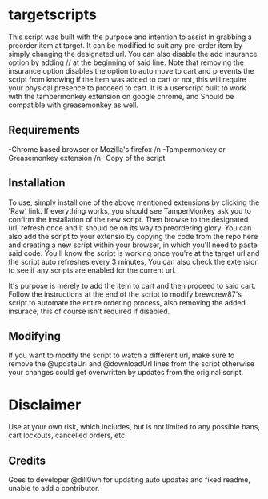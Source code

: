 

# targetscripts

This script was built with the purpose and intention to assist in grabbing a preorder item at target.
It can be modified to suit any pre-order item by simply changing the designated url.
You can also disable the add insurance option by adding // at the beginning of said line. Note that 
removing the insurance option disables the option to auto move to cart and prevents the script from knowing
if the item was added to cart or not, this will require your physical presence to proceed to cart.
It is a userscript built to work with the tampermonkey extension on google chrome, and 
Should be compatible with greasemonkey as well.

## Requirements

-Chrome based browser or Mozilla's firefox /n
-Tampermonkey or Greasemonkey extension /n
-Copy of the script

## Installation
To use, simply install one of the above mentioned extensions by clicking the 'Raw' link. 
If everything works, you should see TamperMonkey ask you to confirm the installation of the new script.
Then browse to the designated url, refresh once and it should be on its way to
preordering glory. You can also add the script to your extensio by copying the code from the repo here
and creating a new script within your browser, in which you'll need to paste said code. You'll
know the script is working once you're at the target url and the script auto refreshes every 3 minutes,
You can also check the extension to see if any scripts are enabled for the current url.

It's purpose is merely to add the item to cart and then proceed to said cart. Follow the instructions
at the end of the script to modify brewcrew87's script to automate the entire ordering process,
also removing the added insurace, this of course isn't required if disabled.

## Modifying
If you want to modify the script to watch a different url, make sure to remove the @updateUrl and 
@downloadUrl lines from the script otherwise your changes could get overwritten by updates from 
the original script.

# Disclaimer
Use at your own risk, which includes, but is not limited to any possible bans, cart lockouts,
cancelled orders, etc.

## Credits
Goes to developer @dill0wn for updating auto updates and fixed readme, unable to add a contributor.
